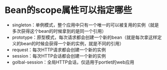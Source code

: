 # Bean的scope属性可以指定哪些
- singleton：单例模式，整个应用中只有一个唯一的可以被复用的实例（就是多次获得这个bean的时候拿到的是同一个引用）
- prototype：原型模式，每次请求都会创建一个新的bean（就是每次拿这样定义的bean的时候会获得一个新的实例，就是不同的引用）
- request：每次HTTP请求都会创建一个新的实例
- session：每次HTTP会话都会创建一个新的实例
- golbal-session：全局HTTP会话，仅适用于portlet的web应用